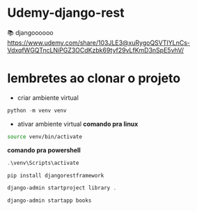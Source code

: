# Udemy-django-rest

📚 djangoooooo
https://www.udemy.com/share/103JLE3@xuRygoQSVTIYLnCs-VdxqfWGQTncLNiPGZ3OCdKzbk69tyf29vLfKmD3nSpE5vhV/

# lembretes ao clonar o projeto

- criar ambiente virtual

```ps1
python -m venv venv
```

- ativar ambiente virtual
  **comando pra linux**

```bash
source venv/bin/activate
```

**comando pra powershell**

```ps1
.\venv\Scripts\activate
```

```ps1
pip install djangorestframework

django-admin startproject library .

django-admin startapp books
```
